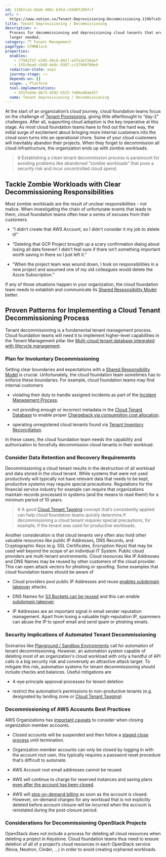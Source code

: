 ```yaml
---
id: 119bfca5-dda6-408c-b35d-c59d0f209fcf
url: >-
  https://www.notion.so/Tenant-Deprovisioning-Decommissioning-119bfca5dda6408cb35dc59d0f209fcf
title: Tenant Deprovisioning / Decommissioning
description: >-
  Process for decommissioning and deprovisioning cloud tenants that are no
  longer needed.
category: 🗂 Tenant Management
pageType: CFMMBlock
properties:
  enables:
    - 77942f5f-e395-49c6-8927-e5fa3ef28aef
    - 155c0ead-cbd0-4e0c-9387-cc57946f80e9
  redaction-state: mvp1
  journey-stage: ⭐️⭐️
  depends-on: []
  scope: ☁️ Platform
  tool-implementations:
    - 431fe444-0b73-4592-b525-7e09a48a6457
  name: Tenant Deprovisioning / Decommissioning
---
```


At the start of an organization’s cloud journey, cloud foundation teams focus on the challenge of [Tenant Provisioning](./tenant-provisioning.md), giving little afterthought to “day-2” challenges. After all, supporting cloud adoption is the key imperative at this stage. As most cloud foundation teams have to find out the hard way, the initial surge of excitement about bringing more internal customers into the cloud soon turns into an operational chore. Some of your cloud customers will inevitably abandon their projects. When they forget to decommission all cloud infrastructure, the organization ends up with zombie workloads.

> **💡** Establishing a clean tenant decommission process is paramount for avoiding problems like abandoned “zombie workloads” that pose a security risk and incur uncontrolled cloud spend. 

## Tackle Zombie Workloads with Clear Decommissioning Responsibilities

Most zombie workloads are the result of unclear responsibilities - not malice. When investigating the chain of unfortunate events that leads to them, cloud foundation teams often hear a series of excuses from their customers.

- “I didn’t create that AWS Account, so I didn’t consider it my job to delete it!”

- “Deleting that GCP Project brought up a scary confirmation dialog about losing all data forever! I didn’t feel sure if there isn’t something important worth saving in there so I just left it.”

- “When the project team was wound down, I took on responsibilities in a new project and assumed one of my old colleagues would delete the Azure Subscription.”

If any of those situations happen in your organization, the cloud foundation team needs to establish and communicate its [Shared Responsibility Model](../security-and-compliance/shared-responsibility-model.md) better. 

## Proven Patterns for Implementing a Cloud Tenant Decommissioning Process

Tenant decommissioning is a fundamental tenant management process. Cloud foundation teams will need it to implement higher-level capabilities in the Tenant Management pillar like [Multi-cloud tenant database integrated with lifecycle management](./multi-cloud-tenant-database-integrated-with-lifecycle-management.md).

### Plan for Involuntary Decommissioning

Setting clear boundaries and expectations with a [Shared Responsibility Model](../security-and-compliance/shared-responsibility-model.md) is crucial. Unfortunately, the cloud foundation team sometimes has to enforce these boundaries. For example, cloud foundation teams may find internal customers

- violating their duty to handle assigned incidents as part of the [Incident Management Process](../security-and-compliance/incident-management-process.md).

- not providing enough or incorrect metadata in the [Cloud Tenant Database](./cloud-tenant-database.md) to enable proper [Chargeback via consumption cost allocation](../cost-management/chargeback-via-consumption-cost-allocation.md).

- operating unregistered cloud tenants found via [Tenant Inventory Reconciliation](./tenant-inventory-reconciliation.md).

In these cases, the cloud foundation team needs the capability and authorization to forcefully decommission cloud tenants in their workload.

### Consider Data Retention and Recovery Requirements

Decommissioning a cloud tenant results in the destruction of all workload and data stored in the cloud tenant. While systems that were not used productively will typically not have relevant data that needs to be kept, productive systems may require special precautions. Regulations for the financial service industry for example can require that organizations maintain records processed in systems (and the means to read them!) for a minimum period of 10 years. 

> **💡** A good [Cloud Tenant Tagging](../security-and-compliance/cloud-tenant-tagging.md) concept that’s consistently applied can help cloud foundation teams quickly determine if decommissioning a cloud tenant requires special precautions, for example, if the tenant was used for productive workloads.

Another consideration is that cloud tenants very often also hold other valuable resources like public IP Addresses, DNS Records, and Cryptographic Keys (e.g. SSL Certificates, Encryption Keys) that may be used well beyond the scope of an individual IT System. Public cloud providers are multi-tenant environments. Cloud resources like IP Addresses and DNS Names may be reused by other customers of the cloud provider. This can open attack vectors for phishing or spoofing. Some examples that cloud foundation teams should be aware of

- Cloud providers pool public IP Addresses and reuse [enables subdomain takeover](https://owasp.org/www-project-web-security-testing-guide/latest/4-Web_Application_Security_Testing/02-Configuration_and_Deployment_Management_Testing/10-Test_for_Subdomain_Takeover) attacks.

- DNS Names for [S3 Buckets can be reused](https://docs.aws.amazon.com/AmazonS3/latest/userguide/BucketRestrictions.html) and this can enable [subdomain takeover](https://towardsaws.com/subdomain-takeover-aws-s3-bucket-4699815d1b62).

- IP Addresses are an important signal in email sender reputation management. Apart from losing a valuable high-reputation IP, spammers can abuse the IP to spoof email and send spam or phishing emails.

### Security Implications of Automated Tenant Decommissioning

Scenarios like [Playground / Sandbox Environments](./playground-sandbox-environments.md) call for automation of tenant decommissioning. However, an automation system capable of deleting most of an organization's cloud workload with only a handful of API calls is a big security risk and conversely an attractive attack target. To mitigate this risk, automation systems for tenant decommissioning should include checks and balances. Useful mitigations are

- 4-eye principle approval processes for tenant deletion

- restrict the automation’s permissions to non-productive tenants (e.g. designated by landing zone or [Cloud Tenant Tagging](../security-and-compliance/cloud-tenant-tagging.md))

### Decommissioning of AWS Accounts Best Practices

AWS Organizations has [important caveats](https://docs.aws.amazon.com/organizations/latest/userguide/orgs_manage_accounts_close.html) to consider when closing organization member accounts.

- Closed accounts will be suspended and then follow a [staged close process](https://aws.amazon.com/premiumsupport/knowledge-center/reactivate-suspended-account/) until termination.

- Organization member accounts can only be closed by logging in with the account root user, this typically requires a password reset procedure that’s difficult to automate.

- AWS Account root email addresses cannot be reused.

- AWS will continue to charge for reserved instances and saving plans [even after the account has been closed](https://aws.amazon.com/premiumsupport/knowledge-center/closed-account-bill/).

- AWS will [stop on-demand billing](https://docs.aws.amazon.com/awsaccountbilling/latest/aboutv2/close-account.html#on-demand-closure) as soon as the account is closed. However, on-demand charges for any workload that is not explicitly deleted before account closure will be incurred when the account is reinstated during the post-closure period. 

### Considerations for Decommissioning OpenStack Projects 

OpenStack does not include a process for deleting all cloud resources when deleting a project in Keystone. Cloud foundation teams thus need to ensure deletion of all of a project’s cloud resources in each OpenStack service (Nova, Neutron, Cinder, ...) in order to avoid creating orphaned workloads.



